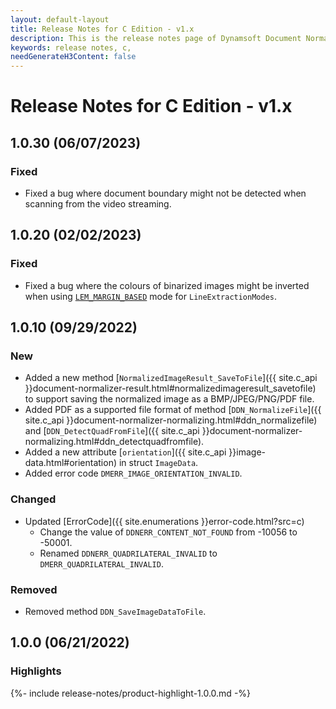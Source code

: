 ```yaml
---
layout: default-layout
title: Release Notes for C Edition - v1.x
description: This is the release notes page of Dynamsoft Document Normalizer SDK C Edition for version 1.x.
keywords: release notes, c, 
needGenerateH3Content: false
---
```


# Release Notes for C Edition - v1.x

## 1.0.30 (06/07/2023)

### Fixed

- Fixed a bug where document boundary might not be detected when scanning from the video streaming.

## 1.0.20 (02/02/2023)

### Fixed

- Fixed a bug where the colours of binarized images might be inverted when using [`LEM_MARGIN_BASED`]({{site.parameters}}reference/line-extraction-modes.html) mode for `LineExtractionModes`.

## 1.0.10 (09/29/2022)

### New

- Added a new method [`NormalizedImageResult_SaveToFile`]({{ site.c_api }}document-normalizer-result.html#normalizedimageresult_savetofile) to support saving the normalized image as a BMP/JPEG/PNG/PDF file.
- Added PDF as a supported file format of method [`DDN_NormalizeFile`]({{ site.c_api }}document-normalizer-normalizing.html#ddn_normalizefile) and [`DDN_DetectQuadFromFile`]({{ site.c_api }}document-normalizer-normalizing.html#ddn_detectquadfromfile).
- Added a new attribute [`orientation`]({{ site.c_api }}image-data.html#orientation) in struct `ImageData`.
- Added error code `DMERR_IMAGE_ORIENTATION_INVALID`.

### Changed

- Updated [ErrorCode]({{ site.enumerations }}error-code.html?src=c)
  - Change the value of `DDNERR_CONTENT_NOT_FOUND` from -10056 to -50001.
  - Renamed `DDNERR_QUADRILATERAL_INVALID` to `DMERR_QUADRILATERAL_INVALID`.

### Removed

- Removed method `DDN_SaveImageDataToFile`.

## 1.0.0 (06/21/2022)

### Highlights

{%- include release-notes/product-highlight-1.0.0.md -%}
